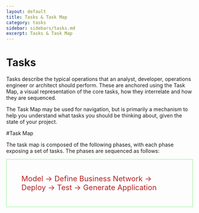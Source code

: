 ```yaml
---
layout: default
title: Tasks & Task Map
category: tasks
sidebar: sidebars/tasks.md
excerpt: Tasks & Task Map
---
```


# Tasks

Tasks describe the typical operations that an analyst, developer, operations engineer or architect should perform. These are anchored using the Task Map, a visual representation of the core tasks, how they interrelate and how they are sequenced.

The Task Map may be used for navigation, but is primarily a mechanism to help you understand what tasks you should be thinking about, given the state of your project.

#Task Map

The task map is composed of the following phases, with each phase exposing a set of tasks. The phases are sequenced as follows:

<div style="border-width:1px; border-style:double; border-color:lightgreen; padding:2em;font-size:20px;color:firebrick;strong;">
Model -> Define Business Network -> Deploy -> Test -> Generate Application
</div>


<p>&nbsp;</p>
<p>&nbsp;</p>
<p>&nbsp;</p>
<p>&nbsp;</p>
<p>&nbsp;</p>
<p>&nbsp;</p>
<p>&nbsp;</p>
<p>&nbsp;</p>
<div</div>
<div</div>
<div</div>
<div</div>
<p>&nbsp;</p>
<p>&nbsp;</p>
<p>&nbsp;</p>
<p>&nbsp;</p>
